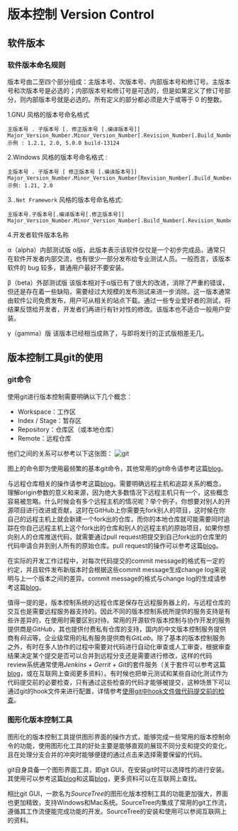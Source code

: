 # 版本控制 Version Control

## 软件版本

### 软件版本命名规则
版本号由二至四个部分组成：主版本号、次版本号、内部版本号和修订号。主版本号和次版本号是必选的；内部版本号和修订号是可选的，但是如果定义了修订号部分，则内部版本号就是必选的。所有定义的部分都必须是大于或等于 0 的整数。

1.GNU 风格的版本号命名格式

```
主版本号 . 子版本号 [. 修正版本号 [.编译版本号]]
Major_Version_Number.Minor_Version_Number[.Revision_Number[.Build_Number]]
示例 : 1.2.1, 2.0, 5.0.0 build-13124
```
2.Windows 风格的版本号命名格式 :

```
主版本号 . 子版本号 [ 修正版本号 [.编译版本号]]
Major_Version_Number.Minor_Version_Number[Revision_Number[.Build_Number]]
示例: 1.21, 2.0
```
3.`.Net Framework` 风格的版本号命名格式:
```
主版本号.子版本号[.编译版本号[.修正版本号]]
Major_Version_Number.Minor_Version_Number[.Build_Number[.Revision_Number]]
``` 
4.开发者软件版本名称

α（alpha）内部测试版
α版，此版本表示该软件仅仅是一个初步完成品，通常只在软件开发者内部交流，也有很少一部分发布给专业测试人员。一般而言，该版本软件的 bug 较多，普通用户最好不要安装。

β（beta）外部测试版
该版本相对于α版已有了很大的改进，消除了严重的错误，但还是存在着一些缺陷，需要经过大规模的发布测试来进一步消除。这一版本通常由软件公司免费发布，用户可从相关的站点下载。通过一些专业爱好者的测试，将结果反馈给开发者，开发者们再进行有针对性的修改。该版本也不适合一般用户安装。

γ（gamma）版
该版本已经相当成熟了，与即将发行的正式版相差无几。

## 版本控制工具git的使用

### git命令

使用git进行版本控制需要明确以下几个概念：

- Workspace：工作区
- Index / Stage：暂存区
- Repository：仓库区（或本地仓库）
- Remote：远程仓库

他们之间的关系可以参考以下这张图：
![git](http://www.ruanyifeng.com/blogimg/asset/2015/bg2015120901.png)

图上的命令即为使用最频繁的基本git命令，其他常用的git命令请参考这篇[blog](http://www.ruanyifeng.com/blog/2015/12/git-cheat-sheet.html)。

与远程仓库相关的操作请参考这篇[blog](http://www.ruanyifeng.com/blog/2014/06/git_remote.html)。需要明确远程主机和追踪关系的概念，理解origin参数的意义和来源，因为绝大多数情况下远程主机只有一个，这些概念容易被忽略。什么时候会有多个远程主机的情况呢？举个例子，你想要对别人的开源项目进行改进或贡献，这时在GitHub上你需要先fork别人的项目，这时候在你自己的远程主机上就会新建一个fork出的仓库，而你的本地仓库就可能需要同时追踪在你自己远程主机上这个fork出的仓库和别人的远程主机的原始项目，如果你想向别人的仓库推送代码，就需要通过pull request把提交到自己fork出的仓库里的代码申请合并到别人所有的原始仓库。pull request的操作可以参考这篇[blog](https://blog.csdn.net/qq_33429968/article/details/62219783)。

在实际的开发工作过程中，对每次代码提交的commit message的格式有一定的约定，并且软件发布新版本时会根据这些commit message生成change log来说明与上一个版本之间的差异。commit message的格式与change log的生成请参考这篇[blog](http://www.ruanyifeng.com/blog/2016/01/commit_message_change_log.html)。

值得一提的是，版本控制系统的远程仓库是保存在远程服务器上的，与远程仓库的交互也是需要远程服务器支持的。因此不同的版本控制系统所提供的服务支持是有些许差异的，在使用时需要区别对待。常用的开源软件版本控制与协作开发的服务提供商是*GitHub*，其也提供付费私有仓库的支持，国内的中文版本控制服务提供商有*码云*等。企业级常用的私有服务提供商有*GitLab*。除了基本的版本控制服务之外，有时在多人协作的过程中需要对代码进行自动化审查或人工审查，根据审查结果决定某个提交是否可以合并到远程分支还是需要进行修改，这样的代码review系统通常使用*Jenkins + Gerrit + Git*的套件服务（关于套件可以参考这篇[blog](https://blog.csdn.net/mr_raptor/article/details/76223233)，或在互联网上查阅更多资料）。有时候也把单元测试和某些自动化测试作为代码提交前的必要检查，只有通过这些检查的代码才能够被提交，这种场景下可以通过git的hook文件来进行配置，详情参考[使用git中hook文件做代码提交前的检查](https://blog.csdn.net/O4dC8OjO7ZL6/article/details/79620420)。

### 图形化版本控制工具

图形化的版本控制工具提供图形界面的操作方式，能够完成一些常用的版本控制命令的功能，使用图形化工具的好处主要是能够直观的展现不同分支和提交的变化，且在处理分支合并的冲突时能够便捷的通过点击来选择需要保留的代码。

git自身具备一个图形界面工具，即git GUI，在安装git时可以选择性的进行安装。其使用可以参考这篇[blog](https://blog.csdn.net/qq_34842671/article/details/70916587)和这篇[blog](https://www.cnblogs.com/wangzhongqiu/p/6251054.html)，更多资料可以在互联网上查找。

相比git GUI，一款名为*SourceTree*的图形化版本控制工具的功能更加强大，界面也更加精致，支持Windows和Mac系统。SourceTree内集成了常用的git工作流，遵循其工作流便能完成功能的开发。SourceTree的安装和使用可以参阅互联网上的资料。

